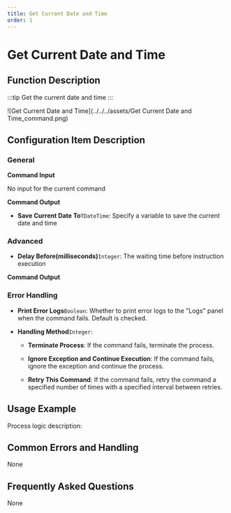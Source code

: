 ```yaml
---
title: Get Current Date and Time
order: 1
---
```


# Get Current Date and Time

## Function Description

:::tip 
Get the current date and time
:::

![Get Current Date and Time](../../../assets/Get Current Date and Time_command.png)

## Configuration Item Description

### General

**Command Input**

No input for the current command


**Command Output**

- **Save Current Date To**`TDateTime`: Specify a variable to save the current date and time

### Advanced

- **Delay Before(milliseconds)**`Integer`: The waiting time before instruction execution


**Command Output**

### Error Handling

- **Print Error Logs**`Boolean`: Whether to print error logs to the "Logs" panel when the command fails. Default is checked. 

- **Handling Method**`Integer`:

    - **Terminate Process**: If the command fails, terminate the process.

    - **Ignore Exception and Continue Execution**: If the command fails, ignore the exception and continue the process.

    - **Retry This Command**: If the command fails, retry the command a specified number of times with a specified interval between retries.

## Usage Example

Process logic description:

## Common Errors and Handling

None

## Frequently Asked Questions

None

